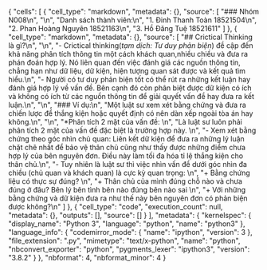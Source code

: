 {
 "cells": [
  {
   "cell_type": "markdown",
   "metadata": {},
   "source": [
    "### Nhóm N008\n",
    "\n",
    "Danh sách thành viên:\n",
    "1. Đinh Thanh Toàn 18521504\n",
    "2. Phan Hoàng Nguyên 18521163\n",
    "3. Hồ Đăng Tuệ 18521611"
   ]
  },
  {
   "cell_type": "markdown",
   "metadata": {},
   "source": [
    "## Crictical Thinking là gì?\n",
    "\n",
    "- Crictical thinking(*tạm dịch: Tư duy phản biện*) đề cập đến khả năng phân tích thông tin một cách khách quan,nhiều chiều và đưa ra phán đoán hợp lý. Nó liên quan đến việc đánh giá các nguồn thông tin, chẳng hạn như dữ liệu, dữ kiện, hiện tượng quan sát được và kết quả tìm hiểu.\n",
    "- Người có tư duy phản biện tốt có thể rút ra những kết luận hay đánh giá hợp lý về vấn đề. Bên cạnh đó còn phân biệt được dữ kiện có ích và không có ích từ các nguồn thông tin để giải quyết vấn đề hay đưa ra kết luận.\n",
    "\n",
    "### Ví dụ:\n",
    "Một luật sư xem xét bằng chứng và đưa ra chiến lược để thắng kiện hoặc quyết định có nên dàn xếp ngoài tòa án hay không.\n",
    "\n",
    "*Phân tích 2 mặt của vấn đề: \n",
    "Là luật sư luôn phải phân tích 2 mặt của vấn đề đặc biệt là trường hợp này. \n",
    "- Xem xét bằng chứng theo góc nhìn chủ quan: Liên kết dữ kiện để đưa ra những lý luận chặt chẽ nhất để bảo vệ thân chủ cũng như thấy được những điểm chưa hợp lý của bên nguyên đơn. Điều này làm tối đa hóa tỉ lệ thắng kiện cho thân chủ.\n",
    "- Tuy nhiên là luật sư thì việc nhìn vấn đề dưới góc nhìn đa chiều (chủ quan và khách quan) là cực kỳ quan trọng: \n",
    "+ Bằng chứng liệu có thực sự đúng? \n",
    "+ Thân chủ của mình đúng chỗ nào và chưa đúng ở đâu? Bên lý bên tình bên nào đúng bên nào sai \n",
    "+ Với những bằng chứng và dữ kiện đưa ra như thế này bên nguyên đơn có phản biện được không?\n"
   ]
  },
  {
   "cell_type": "code",
   "execution_count": null,
   "metadata": {},
   "outputs": [],
   "source": []
  }
 ],
 "metadata": {
  "kernelspec": {
   "display_name": "Python 3",
   "language": "python",
   "name": "python3"
  },
  "language_info": {
   "codemirror_mode": {
    "name": "ipython",
    "version": 3
   },
   "file_extension": ".py",
   "mimetype": "text/x-python",
   "name": "python",
   "nbconvert_exporter": "python",
   "pygments_lexer": "ipython3",
   "version": "3.8.2"
  }
 },
 "nbformat": 4,
 "nbformat_minor": 4
}
